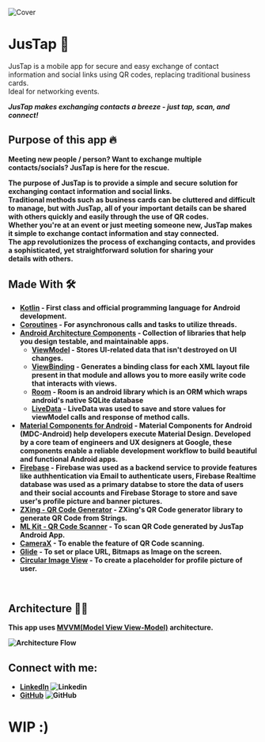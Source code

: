
![Cover](https://user-images.githubusercontent.com/62587060/216439920-a319c685-58ed-4a06-9699-874594f9fbb2.png)

# JusTap 📱
JusTap is a mobile app for secure and easy exchange of contact information and social links using QR codes, replacing traditional business cards.<br>
Ideal for networking events.

<i><b>JusTap makes exchanging contacts a breeze - just tap, scan, and connect!<b></i>

## Purpose of this app 🔥
Meeting new people / person? Want to exchange multiple contacts/socials? JusTap is here for the rescue.

The purpose of JusTap is to provide a simple and secure solution for exchanging contact information and social links.<br>
Traditional methods such as business cards can be cluttered and difficult to manage, but with JusTap, all of your important details can be shared with others quickly and easily through the use of QR codes.<br>
Whether you're at an event or just meeting someone new, JusTap makes it simple to exchange contact information and stay connected.<br>
The app revolutionizes the process of exchanging contacts, and provides a sophisticated, yet straightforward solution for sharing your details with others.

## Made With 🛠

- [Kotlin](https://developer.android.com/kotlin/first) - First class and official programming language for Android development.
- [Coroutines](https://kotlinlang.org/docs/coroutines-overview.html) - For asynchronous calls and tasks to utilize threads.
- [Android Architecture Components](https://developer.android.com/topic/architecture) - Collection of libraries that help you design testable, and maintainable apps.
  - [ViewModel](https://developer.android.com/topic/libraries/architecture/viewmodel) - Stores UI-related data that isn't destroyed on UI changes.
  - [ViewBinding](https://developer.android.com/topic/libraries/view-binding) - Generates a binding class for each XML layout file present in that module and allows you to more easily write code that interacts with views.
  - [Room](https://developer.android.com/training/data-storage/room) - Room is an android library which is an ORM which wraps android's native SQLite database
  - [LiveData](https://developer.android.com/topic/libraries/architecture/livedata) - LiveData was used to save and store values for viewModel calls and response of method calls.
- [Material Components for Android](https://github.com/material-components/material-components-android) - Material Components for Android (MDC-Android) help developers execute Material Design. Developed by a core team of engineers and UX designers at Google, these components enable a reliable development workflow to build beautiful and functional Android apps.
- [Firebase](https://firebase.google.com/) - Firebase was used as a backend service to provide features like authhentication via Email to authenticate users, Firebase Realtime database was used as a primary databse to store the data of users and their social accounts and Firebase Storage to store and save user's profile picture and banner pictures.
- [ZXing - QR Code Generator](https://github.com/zxing/zxing) - ZXing's QR Code generator library to generate QR Code from Strings.
- [ML Kit - QR Code Scanner](https://developers.google.com/ml-kit/vision/barcode-scanning/android) - To scan QR Code generated by JusTap Android App.
- [CameraX](https://developer.android.com/jetpack/androidx/releases/camera) - To enable the feature of QR Code scanning.
- [Glide](https://github.com/bumptech/glide) - To set or place URL, Bitmaps as Image on the screen.
- [Circular Image View](https://github.com/hdodenhof/CircleImageView) - To create a placeholder for profile picture of user.
  
<br>

## Architecture 👷‍♂️

This app uses [MVVM(Model View View-Model)](https://developer.android.com/topic/architecture#recommended-app-arch) architecture.

![Architecture Flow](https://user-images.githubusercontent.com/62587060/216827577-bca54a6a-80c0-4ece-ba06-ac885a1e7f55.png)


## Connect with me:
- [LinkedIn](https://www.linkedin.com/in/binayshaw7777/) ![Linkedin](https://i.stack.imgur.com/gVE0j.png)
- [GitHub](https://github.com/binayshaw7777) ![GitHub](https://i.stack.imgur.com/tskMh.png) 

# WIP :)
